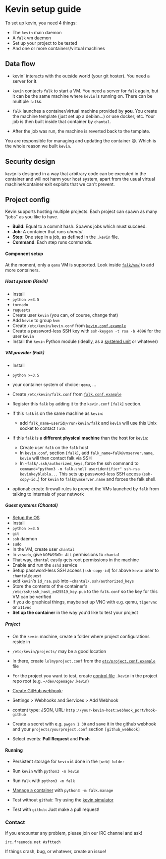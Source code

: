 Kevin setup guide
=================

To set up kevin, you need 4 things:

* The `kevin` main daemon
* A `falk` vm daemon
* Set up your project to be tested
* And one or more containers/virtual machines


Data flow
---------

* kevin` interacts with the outside world (your git hoster).
  You need a server for it.

* `kevin` contacts `falk` to start a VM. You need a server for `falk` again,
  but it can be the same machine where `kevin` is running on.
  There can be multiple `falk`s.

* `falk` launches a container/virtual machine provided by **you**. You
  create the machine template (just set up a debian...) or use docker, etc.
  Your job is then built inside that container by `chantal`.

* After the job was run, the machine is reverted back to the template.

You are responsible for managing and updating the container :smile:.
Which is the whole reason we built `kevin`.


Security design
---------------

`kevin` is designed in a way that arbitrary code can be executed in the
container and will not harm your host system, apart from the usual virtual
machine/container exit exploits that we can't prevent.


Project config
--------------

Kevin supports hosting multiple projects.
Each project can spawn as many "jobs" as you like to have.

* **Build**: Equal to a commit hash. Spawns jobs which must succeed.
* **Job**: A container that runs *chantal*.
* **Step**: One step in a job, as defined in the `.kevin` file.
* **Command**: Each step runs commands.


#### Component setup

At the moment, only a `qemu` VM is supported.
Look inside [`falk/vm/`](/falk/vm) to add more containers.


##### Host system (Kevin)

 - Install
  - `python >=3.5`
  - `tornado`
  - `requests`
 - Create user `kevin` (you can, of course, change that)
  - Add `kevin` to group `kvm`
  - Create `/etc/kevin/kevin.conf` from [`kevin.conf.example`](/etc/kevin.conf.example)
  - Create a password-less SSH key with `ssh-keygen -t rsa -b 4096` for the user `kevin`
 - Install the `kevin` Python module (ideally, as a [systemd unit](/etc/kevin.service) or whatever)


##### VM provider (Falk)

 - Install
  - `python >=3.5`
  - your container system of choice: `qemu`, ...

 - Create `/etc/kevin/falk.conf` from [`falk.conf.example`](/etc/falk.conf.example)

 - Register this `falk` by adding it to the `kevin.conf` `[falk]` section.
  - If this `falk` is on the same machine as `kevin`:
    - add `falk_name=userid@/run/kevin/falk`
      and `kevin` will use this Unix socket to contact `falk`

  - If this `falk` is a **different physical machine** than the host for `kevin`:
    - Create user `falk` on the `falk` host
    - In `kevin.conf`, section `[falk]`, add `falk_name=falk@vmserver.name`,
      `kevin` will then contact falk via SSH
    - In `~falk/.ssh/authorized_keys`, force the ssh command to
      `command="python3 -m falk.shell useridentifier" ssh-rsa kevinkeyblabla...`
      This sets up password-less SSH access (`ssh-copy-id`..)
      for `kevin` to `falk@vmserver.name` and forces the falk shell.

 - optional: create firewall rules to prevent the VMs launched by `falk`
   from talking to internals of your network


##### Guest systems (Chantal)

 - [Setup the OS](https://wiki.archlinux.org/index.php/QEMU#Creating_new_virtualized_system)
 - Install
  - `python >=3.5`
  - `git`
  - `ssh` daemon
  - `sudo`
 - In the VM, create user `chantal`
 - In `visudo`, give `NOPASSWD: ALL` permissions to `chantal`
  - That way, `chantal` easily gets root permissions in the machine
 - Enable and run the `sshd` service
 - Setup password-less SSH access (`ssh-copy-id`) for above `kevin` user to `chantal@guest`
  - add `kevin`'s `id_rsa.pub` into `~chantal/.ssh/authorized_keys`
 - Store the contents of the container's `/etc/ssh/ssh_host_ed25519_key.pub`
   to the `falk.conf` so the key for this VM can be verified
 - If you do graphical things, maybe set up VNC with e.g. qemu, `tigervnc` or `x11vnc`
 - **Set up the container** in the way you'd like to test your project


##### Project

 - On the `kevin` machine,
   create a folder where project configurations reside in
  - `/etc/kevin/projects/` may be a good location
  - In there, create `lolmyproject.conf` from the
    [`etc/project.conf.example`](/etc/project.conf.example) file

 - For the project you want to test,
   create [control file](/etc/controlfile.example) `.kevin`
   in the project repo root (e.g. `~/dev/openage/.kevin`)

 - [Create GitHub webhook](https://developer.github.com/webhooks/creating/):
  - Settings > Webhooks and Services > Add Webhook
  - content type: JSON, URL: `http://your-kevin-host:webhook_port/hook-github`
  - Create a secret with e.g. `pwgen 1 30` and save it in the github webhook
    and your `projects/yourproject.conf` section `[github_webhook]`
  - Select events: **Pull Request** and **Push**


#### Running

* Persistent storage for `kevin` is done in the `[web]` `folder`
* Run `kevin` with `python3 -m kevin`
* Run `falk` with `python3 -m falk`
* [Manage a container](falk.md#managing-vms) with `python3 -m falk.manage`

* Test without `github`: Try using the [kevin simulator](simulator.md)
* Test with `github`: Just make a pull request!


### Contact

If you encounter any problem, please join our IRC channel and ask!

```
irc.freenode.net #sfttech
```

If things crash, bug, or whatever, create an issue!
